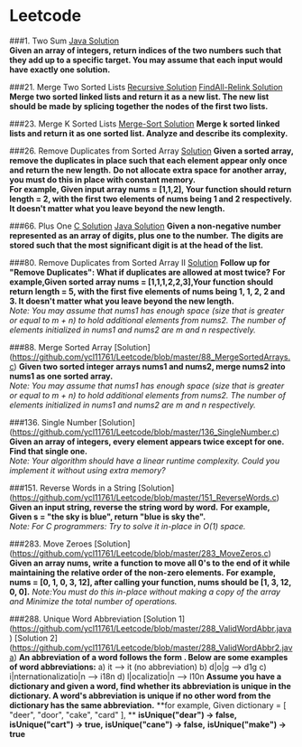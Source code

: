 # Leetcode
###1. Two Sum [Java Solution](https://github.com/ycl11761/Leetcode/blob/master/1_TwoSum.java)         
**Given an array of integers, return indices of the two numbers such that they add up to a specific target. You may assume that each input would have exactly one solution.**

###21. Merge Two Sorted Lists [Recursive Solution](https://github.com/ycl11761/Leetcode/blob/master/21_MergeSortedLists.c)   [FindAll-Relink Solution](https://github.com/ycl11761/Leetcode/blob/master/21_MergeSortedLists2.c)      
**Merge two sorted linked lists and return it as a new list. The new list should be made by splicing together the nodes of the first two lists.**                                      

###23. Merge K Sorted Lists [Merge-Sort Solution](https://github.com/ycl11761/Leetcode/blob/master/23_MergeKSortedLists.c)
**Merge k sorted linked lists and return it as one sorted list. Analyze and describe its complexity.**

###26. Remove Duplicates from Sorted Array [Solution](https://github.com/ycl11761/Leetcode/blob/master/26_RemoveDuplicates.c) 
**Given a sorted array, remove the duplicates in place such that each element appear only once and return the new length.**
**Do not allocate extra space for another array, you must do this in place with constant memory.**                         
**For example, Given input array nums = [1,1,2], Your function should return length = 2, with the first two elements of nums being 1 and 2 respectively. It doesn't matter what you leave beyond the new length.**        

###66. Plus One [C Solution](https://github.com/ycl11761/Leetcode/blob/master/66_PlusOne.c)        [Java Solution](https://github.com/ycl11761/Leetcode/blob/master/66_PlusOne.java)
**Given a non-negative number represented as an array of digits, plus one to the number.**                                    **The digits are stored such that the most significant digit is at the head of the list.**                            

###80. Remove Duplicates from Sorted Array II [Solution](https://github.com/ycl11761/Leetcode/blob/master/80_RemoveDuplicatesII.c)
**Follow up for "Remove Duplicates": What if duplicates are allowed at most twice?**
**For example,Given sorted array nums = [1,1,1,2,2,3],Your function should return length = 5, with the first five elements of nums being 1, 1, 2, 2 and 3. It doesn't matter what you leave beyond the new length.**                              
*Note: You may assume that nums1 has enough space (size that is greater or equal to m + n) to hold additional elements from nums2. The number of elements initialized in nums1 and nums2 are m and n respectively.*  

###88. Merge Sorted Array [Solution] (https://github.com/ycl11761/Leetcode/blob/master/88_MergeSortedArrays.c)
**Given two sorted integer arrays nums1 and nums2, merge nums2 into nums1 as one sorted array.**                              
*Note: You may assume that nums1 has enough space (size that is greater or equal to m + n) to hold additional elements from nums2. The number of elements initialized in nums1 and nums2 are m and n respectively.*  

###136. Single Number [Solution] (https://github.com/ycl11761/Leetcode/blob/master/136_SingleNumber.c)
**Given an array of integers, every element appears twice except for one. Find that single one.**                   
*Note: Your algorithm should have a linear runtime complexity. Could you implement it without using extra memory?*            

###151. Reverse Words in a String [Solution] (https://github.com/ycl11761/Leetcode/blob/master/151_ReverseWords.c)
**Given an input string, reverse the string word by word.**                                                                   **For example, Given s = "the sky is blue", return "blue is sky the".**  
*Note: For C programmers: Try to solve it in-place in O(1) space.*      

###283. Move Zeroes [Solution] (https://github.com/ycl11761/Leetcode/blob/master/283_MoveZeros.c)
**Given an array nums, write a function to move all 0's to the end of it while maintaining the relative order of the non-zero elements.**
**For example, nums = [0, 1, 0, 3, 12], after calling your function, nums should be [1, 3, 12, 0, 0].**
*Note:You must do this in-place without making a copy of the array and Minimize the total number of operations.* 

###288. Unique Word Abbreviation [Solution 1] (https://github.com/ycl11761/Leetcode/blob/master/288_ValidWordAbbr.java) [Solution 2] (https://github.com/ycl11761/Leetcode/blob/master/288_ValidWordAbbr2.java)
**An abbreviation of a word follows the form <first letter><number><last letter>. Below are some examples of word abbreviations:**
a) it                      --> it    (no abbreviation)
b) d|o|g                   --> d1g
c) i|nternationalizatio|n  --> i18n
d) l|ocalizatio|n          --> l10n
**Assume you have a dictionary and given a word, find whether its abbreviation is unique in the dictionary. A word's abbreviation is unique if no other word from the dictionary has the same abbreviation.**
**for example, Given dictionary = [ "deer", "door", "cake", "card" ], **
**isUnique("dear") -> false,**  
**isUnique("cart") -> true,**
**isUnique("cane") -> false,**
**isUnique("make") -> true**
